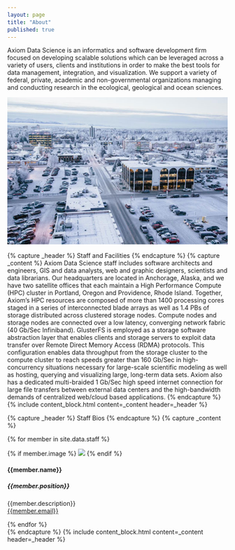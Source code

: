 ```yaml
---
layout: page
title: "About"
published: true
---
```


Axiom Data Science is an informatics and software development firm focused on developing scalable solutions which can be leveraged across a variety of users, clients and institutions in order to make the best tools for data management, integration, and visualization. We support a variety of federal, private, academic and non-governmental organizations managing and conducting research in the ecological, geological and ocean sciences.


<img src="/assets/page_content/about/headquarters.jpg" class="pull-right thumbnail col-md-5 col-xs-12 img-responsive" />

{% capture _header %}
Staff and Facilities
{% endcapture %}
{% capture _content %}
Axiom Data Science staff includes software architects and engineers, GIS and data analysts, web and graphic designers, scientists and data librarians. Our headquarters are located in Anchorage, Alaska, and we have two satellite offices that each maintain a High Performance Compute (HPC) cluster in Portland, Oregon and Providence, Rhode Island. Together, Axiom’s HPC resources are composed of more than 1400 processing cores staged in a series of interconnected blade arrays as well as 1.4 PBs of storage distributed across clustered storage nodes. Compute nodes and storage nodes are connected over a low latency, converging network fabric (40 Gb/Sec Infiniband). GlusterFS is employed as a storage software abstraction layer that enables clients and storage servers to exploit data transfer over Remote Direct Memory Access (RDMA) protocols. This configuration enables data throughput from the storage cluster to the compute cluster to reach speeds greater than 160 Gb/Sec in high-concurrency situations necessary for large-scale scientific modeling as well as hosting, querying and visualizing large, long-term data sets. Axiom also has a dedicated multi-braided 1 Gb/Sec high speed internet connection for large file transfers between external data centers and the high-bandwidth demands of centralized web/cloud based applications.
{% endcapture %}
{% include content_block.html content=_content header=_header %}

{% capture _header %}
Staff Bios
{% endcapture %}
{% capture _content %}
<div class="staff">
{% for member in site.data.staff %}
<div class="media member">

{% if member.image %}
    <img src="/assets/images/staff/{{member.image}}.jpg" height="190" class="thumbnail pull-left"/>
{% endif %}

<div class="media-body">
<h4 class="media-heading">{{member.name}}</h4>
<h5 class="media-heading"><em>{{member.position}}</em></h5>
<p>{{member.description}}<br /><a href="mailto:{{member.email}}">{{member.email}}</a></p>
</div>
</div>
{% endfor %}
</div>
{% endcapture %}
{% include content_block.html content=_content header=_header %}